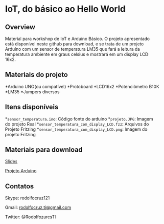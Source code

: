 IoT, do básico ao Hello World
=========================
Overview
---------
Material para workshop de IoT e Arduíno Básico.
O projeto apresentado está disponível neste github para download, e se trata de um projeto Arduíno com um sensor de temperatura LM35 que fará a leitura da temperatura ambiente em graus celsius e mostrará em um display LCD 16x2.

Materiais do projeto
--------------------
*Arduino UNO(ou compatível)
*Protoboard
*LCD16x2
*Potenciômetro B10K
*LM35
*Jumpers diversos

Itens disponíveis
------------------
*`sensor_temperatura.ino`: Código fonte do arduino
*`projeto.JPG`: Imagem do projeto Real
*`sensor_temperatura_com_display_LCD.fzz`:	Arquivos do Projeto	Fritzing
*`sensor_temperatura_com_display_LCD.png`: Imagem do projeto Fritzing

 Materiais para download
 -----------------------
[Slides](http://pt.slideshare.net/rodolfocruz121/iot-internet-of-things-do-bsico-ao-hello-world)

[Projeto Arduino](http://fritzing.org/projects/sensor-de-temperatura-lm35-com-lcd-16x2)

Contatos
--------
Skype: rodolfocruz121

Gmail: rodolfocruz.ti@gmail.com

Twitter: @RodolfozurcsTI

